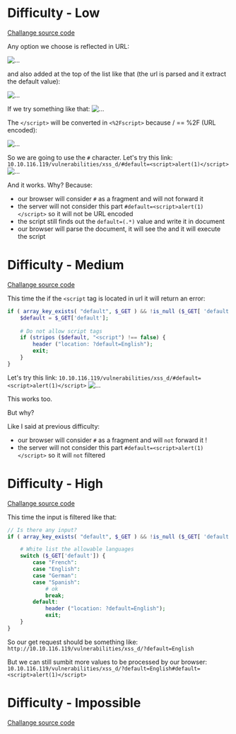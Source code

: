 # Difficulty - Low

[Challange source code](https://github.com/PnzJust/DVWA-v1.10/blob/main/XSS%20DOM/Sources/low.php)

Any option we choose is reflected in URL:

![...](https://github.com/PnzJust/DVWA-v1.10/blob/main/XSS%20DOM/Pictures/1.png)

and also added at the top of the list like that (the url is parsed and it extract the default value):

![...](https://github.com/PnzJust/DVWA-v1.10/blob/main/XSS%20DOM/Pictures/2.png)

If we try something like that:
![...](https://github.com/PnzJust/DVWA-v1.10/blob/main/XSS%20DOM/Pictures/3.png)

The `</script>` will be converted in `<%2Fscript>` because / == %2F (URL encoded):

![...](https://github.com/PnzJust/DVWA-v1.10/blob/main/XSS%20DOM/Pictures/4.png)

So we are going to use the `#` character.
Let's try this link: `10.10.116.119/vulnerabilities/xss_d/#default=<script>alert(1)</script>`
![...](https://github.com/PnzJust/DVWA-v1.10/blob/main/XSS%20DOM/Pictures/5.png)

And it works.
Why?
Because:
- our browser will consider `#` as a fragment and will not forward it
- the server will not consider this part  `#default=<script>alert(1)</script>` so it will not be URL encoded
- the script still finds out the `default=(.*)` value and write it in document
- our browser will parse the document, it will see the <script> ... </script> and it will execute the script


# Difficulty - Medium

[Challange source code](https://github.com/PnzJust/DVWA-v1.10/blob/main/XSS%20DOM/Sources/medium.php)

This time the if the `<script` tag is located in url it will return an error:
```PHP
if ( array_key_exists( "default", $_GET ) && !is_null ($_GET[ 'default' ]) ) {
    $default = $_GET['default'];
    
    # Do not allow script tags
    if (stripos ($default, "<script") !== false) {
        header ("location: ?default=English");
        exit;
    }
}
```

Let's try this link: `10.10.116.119/vulnerabilities/xss_d/#default=<script>alert(1)</script>`
![...](https://github.com/PnzJust/DVWA-v1.10/blob/main/XSS%20DOM/Pictures/6.png)

This works too.

But why?

Like I said at previous difficulty:
- our browser will consider `#` as a fragment and will `not` forward it !
- the server will not consider this part  `#default=<script>alert(1)</script>` so it will `not` filtered

# Difficulty - High


[Challange source code](https://github.com/PnzJust/DVWA-v1.10/blob/main/XSS%20DOM/Sources/high.php)


This time the input is filtered like that:

```PHP
// Is there any input?
if ( array_key_exists( "default", $_GET ) && !is_null ($_GET[ 'default' ]) ) {

    # White list the allowable languages
    switch ($_GET['default']) {
        case "French":
        case "English":
        case "German":
        case "Spanish":
            # ok
            break;
        default:
            header ("location: ?default=English");
            exit;
    }
}
```
So our get request should be something like: 
`http://10.10.116.119/vulnerabilities/xss_d/?default=English`


But we can still sumbit more values to be processed by our browser:
`10.10.116.119/vulnerabilities/xss_d/?default=English#default=<script>alert(1)</script>`



# Difficulty - Impossible

[Challange source code](https://github.com/PnzJust/DVWA-v1.10/blob/main/XSS%20DOM/Sources/impossible.php)
